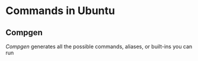 # Commands in Ubuntu

## Compgen
_Compgen_ generates all the possible commands, aliases, or built-ins you can run
